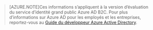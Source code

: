 > [AZURE.NOTE]Ces informations s’appliquent à la version d’évaluation du service d’identité grand public Azure AD B2C. Pour plus d’informations sur Azure AD pour les employés et les entreprises, reportez-vous au [Guide du développeur Azure Active Directory](active-directory-developers-guide.md).

<!---HONumber=Sept15_HO3-->